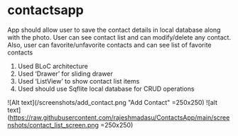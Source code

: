# contactsapp

App should allow user to save the contact details in local database along with the photo. User can see contact list and can modify/delete any contact. Also, user can favorite/unfavorite contacts and can see list of favorite contacts

1.	Used BLoC architecture
2.	Used ‘Drawer’ for sliding drawer
3.	Used ‘ListView’ to show contact list items
4.	Used should use Sqflite local database for CRUD operations


![Alt text](/screenshots/add_contact.png "Add Contact" =250x250)
![alt text](https://raw.githubusercontent.com/rajeshmadasu/ContactsApp/main/screenshots/contact_list_screen.png =250x250)

